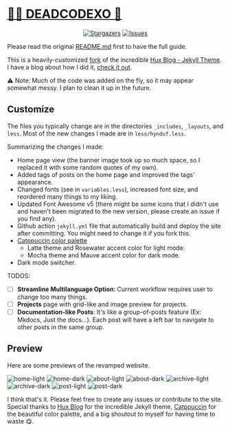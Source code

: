 [🌻🐻 DEADCODEXO 👋](https://deadcodexo.github.io)
================================

<p align="center">
	<a href="https://github.com/HynDuf/hynduf.github.io/stargazers">
		<img alt="Stargazers" src="https://img.shields.io/github/stars/HynDuf/hynduf.github.io?style=for-the-badge&logo=starship&color=C9CBFF&logoColor=D9E0EE&labelColor=302D41"></a>
	<a href="https://github.com/HynDuf/hynduf.github.io/issues">
		<img alt="Issues" src="https://img.shields.io/github/issues/HynDuf/hynduf.github.io?style=for-the-badge&logo=gitbook&color=B5E8E0&logoColor=D9E0EE&labelColor=302D41"></a>
</p>


Please read the original [README.md](https://github.com/Huxpro/huxpro.github.io) first to have the full guide.

This is a heavily-customized [fork](https://github.com/HynDuf/hynduf.github.io) of the incredible [Hux Blog - Jekyll Theme](https://github.com/Huxpro/huxpro.github.io). I have a blog about how I did it, [check it out](https://hynduf.github.io/2023/12/31/building-my-aesthetic-personal-site/).

⚠️  Note: Much of the code was added on the fly, so it may appear somewhat messy. I plan to clean it up in the future.
## Customize
The files you typically change are in the directories `_includes`, `_layouts`, and `less`. Most of the new changes I made are in `less/hynduf.less`.

Summarizing the changes I made:
- Home page view (the banner image took up so much space, so I replaced it with some random quotes of my own).
- Added tags of posts on the home page and improved the tags' appearance.
- Changed fonts (see in `variables.less`), increased font size, and reordered many things to my liking.
- Updated Font Awesome v5 (there might be some icons that I didn't use and haven't been migrated to the new version, please create an issue if you find any).
- Github action `jekyll.yml` file that automatically build and deploy the site after committing. You might need to change it if you fork this.
- [Catppuccin color palette](https://github.com/catppuccin/catppuccin)
    - Latte theme and Rosewater accent color for light mode.
    - Mocha theme and Mauve accent color for dark mode.
- Dark mode switcher.

TODOS:
- [ ] **Streamline Multilanguage Option**: Current workflow requires user to change too many things.
- [ ] **Projects** page with grid-like and image preview for projects.
- [ ] **Documentation-like Posts**: It's like a group-of-posts feature (Ex: Mkdocs, Just the docs...). Each post will have a left bar to navigate to other posts in the same group.

## Preview
Here are some previews of the revamped website.

![home-light](assets/home-light.png)
![home-dark](assets/home-dark.png)
![about-light](assets/about-light.png)
![about-dark](assets/about-dark.png)
![archive-light](assets/archive-light.png)
![archive-dark](assets/archive-dark.png)
![post-light](assets/post-light.png)
![post-dark](assets/post-dark.png)

I think that's it. Please feel free to create any issues or contribute to the site. Special thanks to [Hux Blog](https://github.com/Huxpro/huxpro.github.io) for the incredible Jekyll theme, [Catppuccin](https://github.com/catppuccin/catppuccin) for the beautiful color palette, and a big shoutout to myself for having time to waste 😋.
